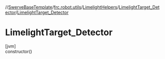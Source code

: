 //[SwerveBaseTemplate](../../../../index.md)/[frc.robot.utils](../../index.md)/[LimelightHelpers](../index.md)/[LimelightTarget_Detector](index.md)/[LimelightTarget_Detector](-limelight-target_-detector.md)

# LimelightTarget_Detector

[jvm]\
constructor()
